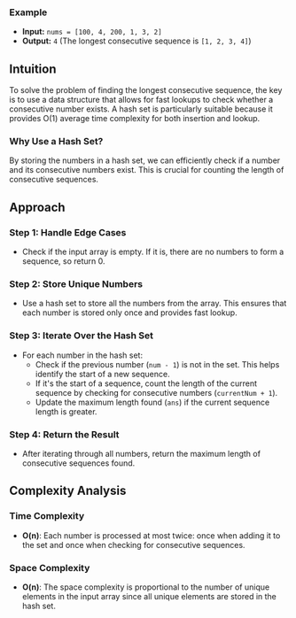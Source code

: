 ### Example
- **Input:** `nums = [100, 4, 200, 1, 3, 2]`
- **Output:** `4` (The longest consecutive sequence is `[1, 2, 3, 4]`)

## Intuition
To solve the problem of finding the longest consecutive sequence, the key is to use a data structure that allows for fast lookups to check whether a consecutive number exists. A hash set is particularly suitable because it provides O(1) average time complexity for both insertion and lookup.

### Why Use a Hash Set?
By storing the numbers in a hash set, we can efficiently check if a number and its consecutive numbers exist. This is crucial for counting the length of consecutive sequences.

## Approach

### Step 1: Handle Edge Cases
- Check if the input array is empty. If it is, there are no numbers to form a sequence, so return 0.

### Step 2: Store Unique Numbers
- Use a hash set to store all the numbers from the array. This ensures that each number is stored only once and provides fast lookup.

### Step 3: Iterate Over the Hash Set
- For each number in the hash set:
  - Check if the previous number (`num - 1`) is not in the set. This helps identify the start of a new sequence.
  - If it's the start of a sequence, count the length of the current sequence by checking for consecutive numbers (`currentNum + 1`).
  - Update the maximum length found (`ans`) if the current sequence length is greater.

### Step 4: Return the Result
- After iterating through all numbers, return the maximum length of consecutive sequences found.

## Complexity Analysis

### Time Complexity
- **O(n)**: Each number is processed at most twice: once when adding it to the set and once when checking for consecutive sequences.

### Space Complexity
- **O(n)**: The space complexity is proportional to the number of unique elements in the input array since all unique elements are stored in the hash set.
